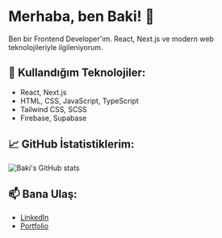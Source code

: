 # Merhaba, ben Baki! 👋

Ben bir Frontend Developer'ım. React, Next.js ve modern web teknolojileriyle ilgileniyorum.

## 🚀 Kullandığım Teknolojiler:
- React, Next.js
- HTML, CSS, JavaScript, TypeScript
- Tailwind CSS, SCSS
- Firebase, Supabase

## 📈 GitHub İstatistiklerim:
![Baki's GitHub stats](https://github-readme-stats.vercel.app/api?username=bakicaglayan&show_icons=true&theme=radical)

## 📫 Bana Ulaş:
- [LinkedIn](https://linkedin.com/in/bakicaglayan)
- [Portfolio](https://bakicaglayan.dev)
